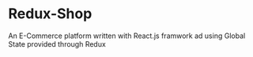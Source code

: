 # Redux-Shop
An E-Commerce platform written with React.js framwork ad using Global State provided through Redux
